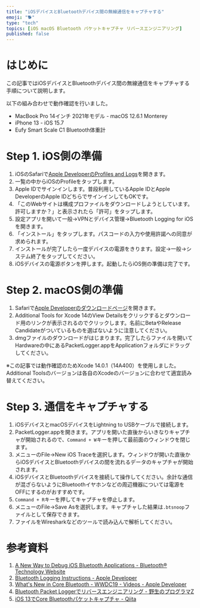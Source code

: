 ```yaml
---
title: "iOSデバイスとBluetoothデバイス間の無線通信をキャプチャする"
emoji: "🐕"
type: "tech"
topics: [iOS macOS Bluetooth パケットキャプチャ リバースエンジニアリング]
published: false
---
```

# はじめに

この記事ではiOSデバイスとBluetoothデバイス間の無線通信をキャプチャする手順について説明します。

以下の組み合わせで動作確認を行いました。

- MacBook Pro 14インチ 2021年モデル - macOS 12.6.1 Monterey
- iPhone 13 - iOS 15.7
- Eufy Smart Scale C1 Bluetooth体重計

# Step 1. iOS側の準備

1. iOSのSafariで[Apple DeveloperのProfiles and Logs](https://developer.apple.com/bug-reporting/profiles-and-logs/?name=bluetooth)を開きます。
2. 一覧の中からiOSのProfileをタップします。
3. Apple IDでサインインします。普段利用しているApple IDとApple DeveloperのApple IDどちらでサインインしてもOKです。
4. 「このWebサイトは構成プロファイルをダウンロードしようとしています。許可しますか？」と表示されたら「許可」をタップします。
5. 設定アプリを開いて一般→VPNとデバイス管理→Bluetooth Logging for iOSを開きます。
6. 「インストール」をタップします。パスコードの入力や使用許諾への同意が求められます。
7. インストールが完了したら一度デバイスの電源をきります。設定→一般→システム終了をタップしてください。
8. iOSデバイスの電源ボタンを押します。起動したらiOS側の準備は完了です。

# Step 2. macOS側の準備

1. Safariで[Apple Developerのダウンロードページ](https://developer.apple.com/download/all/?q=for%20Xcode)を開きます。
2. Additional Tools for Xcode 14のView Detailsをクリックするとダウンロード用のリンクが表示されるのでクリックします。名前にBetaやRelease Candidateがついているものを選ばないように注意してください。
3. dmgファイルのダウンロードがはじまります。完了したらファイルを開いてHardwareの中にあるPacketLogger.appをApplicationフォルダにドラッグしてください。

※この記事では動作確認のためXcode 14.0.1（14A400）を使用しました。Additional Toolsのバージョンは各自のXcodeのバージョンに合わせて適宜読み替えてください。

# Step 3. 通信をキャプチャする

1. iOSデバイスとmacOSデバイスをLightning to USBケーブルで接続します。
2. PacketLogger.appを開きます。アプリを開いた直後からいきなりキャプチャが開始されるので、`Command + W`キーを押して最前面のウィンドウを閉じます。
3. メニューのFile→New iOS Traceを選択します。ウィンドウが開いた直後からiOSデバイスとBluetoothデバイスの間を流れるデータのキャプチャが開始されます。
4. iOSデバイスとBluetoothデバイスを接続して操作してください。余計な通信が混ざらないようにBluetoothイヤホンなどの周辺機器については電源をOFFにするのがおすすめです。
5. `Command + R`キーを押してキャプチャを停止します。
6. メニューのFile→Save Asを選択します。キャプチャした結果は`.btsnoop`ファイルとして保存できます。
7. ファイルをWiresharkなどのツールで読み込んで解析してください。

# 参考資料

1. [A New Way to Debug iOS Bluetooth Applications - Bluetooth® Technology Website](https://www.bluetooth.com/blog/a-new-way-to-debug-iosbluetooth-applications/)
2. [Bluetooth Logging Instructions - Apple Developer](https://developer.apple.com/services-account/download?path=/iOS/iOS_Logs/Bluetooth_Logging_Instructions.pdf)
3. [What's New in Core Bluetooth - WWDC19 - Videos - Apple Developer](https://developer.apple.com/videos/play/wwdc2019/901/)
4. [Bluetooth Packet Loggerでリバースエンジニアリング - 野生のプログラマZ](http://harumi.sakura.ne.jp/wordpress/2020/03/20/bluetooth-packet-loggerでリバースエンジニアリング/)
5. [iOS 13でCore Bluetoothパケットキャプチャ - Qiita](https://qiita.com/coe/items/da33b1ce443a9bad4a28)
